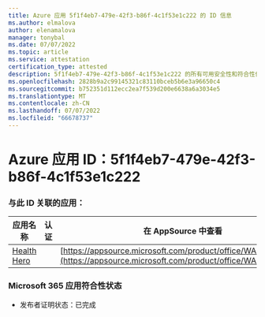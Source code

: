 ```yaml
---
title: Azure 应用 5f1f4eb7-479e-42f3-b86f-4c1f53e1c222 的 ID 信息
ms.author: elmalova
author: elenamalova
manager: tonybal
ms.date: 07/07/2022
ms.topic: article
ms.service: attestation
certification_type: attested
description: 5f1f4eb7-479e-42f3-b86f-4c1f53e1c222 的所有可用安全性和符合性信息。
ms.openlocfilehash: 2828b9a2c99145321c83110bceb5b6e3a96650c4
ms.sourcegitcommit: b752351d112ecc2ea7f539d200e6638a6a3034e5
ms.translationtype: MT
ms.contentlocale: zh-CN
ms.lasthandoff: 07/07/2022
ms.locfileid: "66678737"
---
```

# <a name="azure-app-id-5f1f4eb7-479e-42f3-b86f-4c1f53e1c222"></a>Azure 应用 ID：5f1f4eb7-479e-42f3-b86f-4c1f53e1c222


### <a name="apps-associated-with-this-id"></a>与此 ID 关联的应用：
| **应用名称** | **认证** | **在 AppSource 中查看** |
|--------------|---------------|-----------------------|
| [Health Hero](../forward/WA200001405.md) |  | [https://appsource.microsoft.com/product/office/WA200001405](https://appsource.microsoft.com/product/office/WA200001405) |

### <a name="microsoft-365-app-compliance-status"></a>Microsoft 365 应用符合性状态
- 发布者证明状态：已完成

